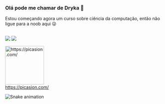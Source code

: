 ### Olá pode me chamar de Dryka 👋
Estou começando agora um curso sobre ciência da computação, então não ligue para a noob aqui 😜

  </div>
  <br><a href="https://www.youtube.com/channel/UCAH13gUwq6BvgGc5LIRCpbw" target="_blank"><img src="https://img.shields.io/badge/-Youtube-%23EA4335?style=for-the-badge&logo=youtube&logoColor=white" target="_blank"></a>
   	<a href="https://www.twitch.tv/ghoulgirl92" target="_blank"><img src="https://img.shields.io/badge/Twitch-9146FF?style=for-the-badge&logo=twitch&logoColor=white" target="_blank"></a>
    
<a href="https://picasion.com/"><img src="https://i.picasion.com/pic92/c22a4f1c517f8685b399d4a5b7e066bb.gif" width="125" height="125" border="0" alt="https://picasion.com/" /></a><br /><a href="https://picasion.com/">https://picasion.com/</a>
    
  ![Snake animation](https://github.com/ghoulgirl92/ghoulgirl92/blob/output/github-contribution-grid-snake.svg)
 <div>
